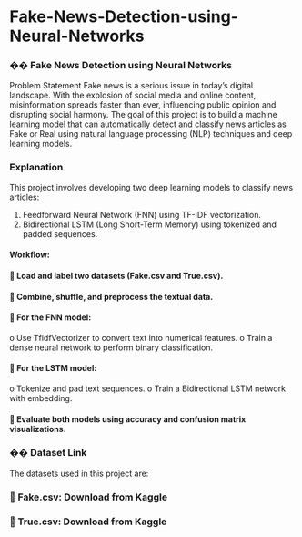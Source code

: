 # Fake-News-Detection-using-Neural-Networks
### �� Fake News Detection using Neural Networks
Problem Statement
Fake news is a serious issue in today’s digital landscape. With the explosion of social media and
online content, misinformation spreads faster than ever, influencing public opinion and
disrupting social harmony. The goal of this project is to build a machine learning model that can
automatically detect and classify news articles as Fake or Real using natural language
processing (NLP) techniques and deep learning models.

### Explanation
This project involves developing two deep learning models to classify news articles:
1. Feedforward Neural Network (FNN) using TF-IDF vectorization.
2. Bidirectional LSTM (Long Short-Term Memory) using tokenized and padded sequences.

#### Workflow:
####  Load and label two datasets (Fake.csv and True.csv).
####  Combine, shuffle, and preprocess the textual data.
####  For the FNN model:
o Use TfidfVectorizer to convert text into numerical features.
o Train a dense neural network to perform binary classification.
####  For the LSTM model:
o Tokenize and pad text sequences.
o Train a Bidirectional LSTM network with embedding.
####  Evaluate both models using accuracy and confusion matrix visualizations.

### ��️ Dataset Link
The datasets used in this project are:
###  Fake.csv: Download from Kaggle
###  True.csv: Download from Kaggle

